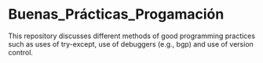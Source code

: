# Buenas_Prácticas_Progamación
This repository discusses different methods of good programming practices such as uses of try-except, use of debuggers (e.g., bgp) and use of version control.
